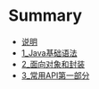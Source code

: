 # Summary

* [说明](README.md)
* [1_Java基础语法](1_Java基础语法.md)
* [2_面向对象和封装](2_面向对象和封装.md)
* [3_常用API第一部分](3_常用API第一部分.md)

      
